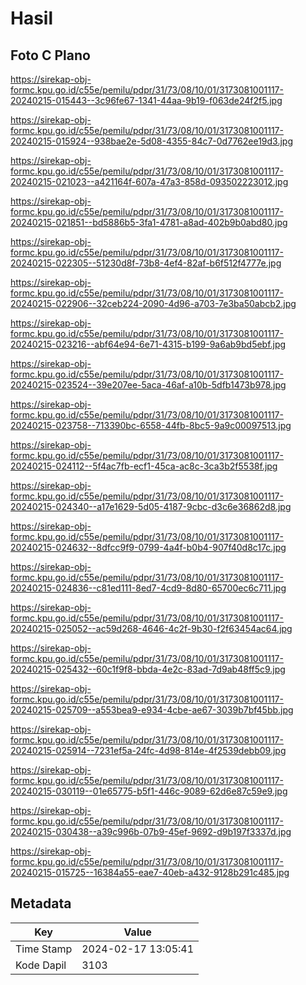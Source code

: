 # Hasil

## Foto C Plano

https://sirekap-obj-formc.kpu.go.id/c55e/pemilu/pdpr/31/73/08/10/01/3173081001117-20240215-015443--3c96fe67-1341-44aa-9b19-f063de24f2f5.jpg

https://sirekap-obj-formc.kpu.go.id/c55e/pemilu/pdpr/31/73/08/10/01/3173081001117-20240215-015924--938bae2e-5d08-4355-84c7-0d7762ee19d3.jpg

https://sirekap-obj-formc.kpu.go.id/c55e/pemilu/pdpr/31/73/08/10/01/3173081001117-20240215-021023--a421164f-607a-47a3-858d-093502223012.jpg

https://sirekap-obj-formc.kpu.go.id/c55e/pemilu/pdpr/31/73/08/10/01/3173081001117-20240215-021851--bd5886b5-3fa1-4781-a8ad-402b9b0abd80.jpg

https://sirekap-obj-formc.kpu.go.id/c55e/pemilu/pdpr/31/73/08/10/01/3173081001117-20240215-022305--51230d8f-73b8-4ef4-82af-b6f512f4777e.jpg

https://sirekap-obj-formc.kpu.go.id/c55e/pemilu/pdpr/31/73/08/10/01/3173081001117-20240215-022906--32ceb224-2090-4d96-a703-7e3ba50abcb2.jpg

https://sirekap-obj-formc.kpu.go.id/c55e/pemilu/pdpr/31/73/08/10/01/3173081001117-20240215-023216--abf64e94-6e71-4315-b199-9a6ab9bd5ebf.jpg

https://sirekap-obj-formc.kpu.go.id/c55e/pemilu/pdpr/31/73/08/10/01/3173081001117-20240215-023524--39e207ee-5aca-46af-a10b-5dfb1473b978.jpg

https://sirekap-obj-formc.kpu.go.id/c55e/pemilu/pdpr/31/73/08/10/01/3173081001117-20240215-023758--713390bc-6558-44fb-8bc5-9a9c00097513.jpg

https://sirekap-obj-formc.kpu.go.id/c55e/pemilu/pdpr/31/73/08/10/01/3173081001117-20240215-024112--5f4ac7fb-ecf1-45ca-ac8c-3ca3b2f5538f.jpg

https://sirekap-obj-formc.kpu.go.id/c55e/pemilu/pdpr/31/73/08/10/01/3173081001117-20240215-024340--a17e1629-5d05-4187-9cbc-d3c6e36862d8.jpg

https://sirekap-obj-formc.kpu.go.id/c55e/pemilu/pdpr/31/73/08/10/01/3173081001117-20240215-024632--8dfcc9f9-0799-4a4f-b0b4-907f40d8c17c.jpg

https://sirekap-obj-formc.kpu.go.id/c55e/pemilu/pdpr/31/73/08/10/01/3173081001117-20240215-024836--c81ed111-8ed7-4cd9-8d80-65700ec6c711.jpg

https://sirekap-obj-formc.kpu.go.id/c55e/pemilu/pdpr/31/73/08/10/01/3173081001117-20240215-025052--ac59d268-4646-4c2f-9b30-f2f63454ac64.jpg

https://sirekap-obj-formc.kpu.go.id/c55e/pemilu/pdpr/31/73/08/10/01/3173081001117-20240215-025432--60c1f9f8-bbda-4e2c-83ad-7d9ab48ff5c9.jpg

https://sirekap-obj-formc.kpu.go.id/c55e/pemilu/pdpr/31/73/08/10/01/3173081001117-20240215-025709--a553bea9-e934-4cbe-ae67-3039b7bf45bb.jpg

https://sirekap-obj-formc.kpu.go.id/c55e/pemilu/pdpr/31/73/08/10/01/3173081001117-20240215-025914--7231ef5a-24fc-4d98-814e-4f2539debb09.jpg

https://sirekap-obj-formc.kpu.go.id/c55e/pemilu/pdpr/31/73/08/10/01/3173081001117-20240215-030119--01e65775-b5f1-446c-9089-62d6e87c59e9.jpg

https://sirekap-obj-formc.kpu.go.id/c55e/pemilu/pdpr/31/73/08/10/01/3173081001117-20240215-030438--a39c996b-07b9-45ef-9692-d9b197f3337d.jpg

https://sirekap-obj-formc.kpu.go.id/c55e/pemilu/pdpr/31/73/08/10/01/3173081001117-20240215-015725--16384a55-eae7-40eb-a432-9128b291c485.jpg


## Metadata

| Key        | Value               |
| ---------- | ------------------- |
| Time Stamp | 2024-02-17 13:05:41 |
| Kode Dapil | 3103                |



